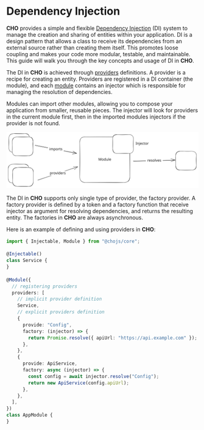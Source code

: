 # Dependency Injection

**CHO** provides a simple and flexible [Dependency Injection](https://en.wikipedia.org/wiki/Dependency_injection) (DI)
system to manage the creation and sharing of entities within your application. DI is a design pattern that allows a
class to receive its dependencies from an external source rather than creating them itself. This promotes loose coupling
and makes your code more modular, testable, and maintainable. This guide will walk you through the key concepts and
usage of DI in **CHO**.

The DI in **CHO** is achieved through [providers](di-providers.md) definitions. A provider is a recipe for creating an
entity. Providers are registered in a DI container (the module), and each [module](di-modules.md) contains an injector
which is responsible for managing the resolution of dependencies.

Modules can import other modules, allowing you to compose your application from smaller, reusable pieces. The injector
will look for providers in the current module first, then in the imported modules injectors if the provider is not
found.

<img class="excalidraw" src="../public/module.svg">

The DI in **CHO** supports only single type of provider, the factory provider. A factory provider is defined by a token
and a factory function that receive injector as argument for resolving dependencies, and returns the resulting entity.
The factories in **CHO** are always asynchronous.

Here is an example of defining and using providers in **CHO**:

```ts
import { Injectable, Module } from "@chojs/core";

@Injectable()
class Service {
}

@Module({
  // registering providers
  providers: [
    // implicit provider definition
    Service,
    // explicit providers definition
    {
      provide: "Config",
      factory: (injector) => {
        return Promise.resolve({ apiUrl: "https://api.example.com" });
      },
    },
    {
      provide: ApiService,
      factory: async (injector) => {
        const config = await injector.resolve("Config");
        return new ApiService(config.apiUrl);
      },
    },
  ],
})
class AppModule {
}
```
